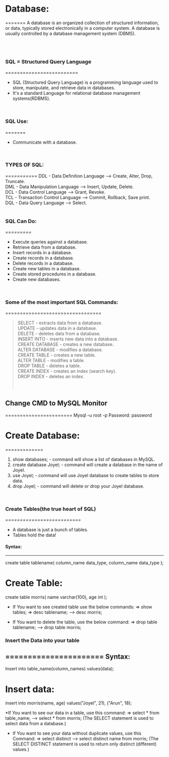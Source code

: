 # Database:
=======
A database is an organized collection of structured information, or data, 
typically stored electronically in a computer system. A database is usually controlled by a 
database management system (DBMS).

<br/><br/>

### SQL = Structured Query Language
=========================
* SQL (Structured Query Language) is a programming language used to 
    store, manipulate, and retrieve data in databases.<br/>
* It's a standard Language for relational database management systems(RDBMS).<br/>
<br/>

### SQL Use: 
=======
* Communicate with a database.<br/>
<br/>

### TYPES OF SQL:
===========
DDL  - Data Definition Language     --> Create, Alter, Drop, Truncate.<br/>
DML - Data Manipulation Language    --> Insert, Update, Delete.<br/>
DCL  - Data Control Language        --> Grant, Revoke.<br/>
TCL  - Transaction Control Language --> Commit, Rollback, Save print.<br/>
DQL - Data Query Language           --> Select.<br/>
<br/>

### SQL Can Do:
=========
- Execute queries against a database.
- Retrieve data from a database.
- Insert records in a database.
- Create records in a database.
- Delete records in a database.
- Create new tables in a database.
- Create stored procedures in a database.
- Create new databases.
<br/>

### Some of the most important SQL Commands:
=================================
> SELECT            - extracts data from a database.<br/>
> UPDATE            - updates data in a database.<br/>
> DELETE            - deletes data from a database.<br/>
> INSERT INTO       - inserts new data into a database.<br/>
> CREATE DATABASE   - creates a new database.<br/>
> ALTER DATABASE    - modifies a database.<br/>
> CREATE TABLE      - creates a new table.<br/>
> ALTER TABLE       - modifies a table.<br/>
> DROP TABLE        - deletes a table.<br/>
> CREATE INDEX      - creates an index (search key).<br/>
> DROP INDEX        - deletes an index.<br/>
<br/><br/>

## Change CMD to MySQL Monitor
=======================
Mysql -u root -p
Password: password

# Create Database:
=============
1) show databases;         - command will show a list of databases in MySQL.
2) create database Joyel;  - command will create a database in the name of Joyel.
3) use Joyel;              - command will use Joyel database to create tables to store data.
4) drop Joyel;             - command will delete or drop your Joyel database.
<br/>

### Create Tables(the true heart of SQL)
==========================
* A database is just a bunch of tables.<br/>
* Tables hold the data!<br/>

#### Syntax:
----------
create table tablename(
 column_name data_type,
 column_name data_type
);

Create Table:
=========
create table morris(
   name varchar(100),
   age int
);

* If You want to see created table use the below commands:
=> show tables;
=> desc tablename; --> desc morris;

* If You want to delete the table, use the below command:
=> drop table tablename; --> drop table morris;


### Insert the Data into your table
======================
Syntax:
---------
Insert into table_name(column_names)
values(data);

Insert data:
=========
insert into morris(name, age)
values("Joyel", 21),
             ("Arun", 18);

*If You want to see our data in a table, use this command:
=> select * from table_name; --> select * from morris;
     (The SELECT statement is used to select data from a database.)

* If You want to see your data without duplicate values, use this Command:
=> select distinct --> select distinct name from morris;
       (The SELECT DISTINCT statement is used to return only distinct (different) values.)
